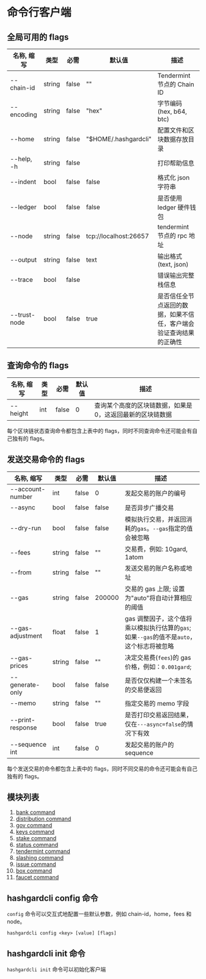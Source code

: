 # 命令行客户端

## 全局可用的 flags

| 名称, 缩写   | 类型   | 必需  | 默认值                | 描述                                                               |
| ------------ | ------ | ----- | --------------------- | ------------------------------------------------------------------ |
| --chain-id   | string | false | ""                    | Tendermint 节点的 Chain ID                                         |
| --encoding   | string | false | "hex"                 | 字节编码 (hex, b64, btc)                                           |
| --home       | string | false | "\$HOME/.hashgardcli" | 配置文件和区块数据存放目录                                         |
| --help, -h   | string | false |                       | 打印帮助信息                                                       |
| --indent     | bool   | false | false                 | 格式化 json 字符串                                                 |
| --ledger     | bool   | false | false                 | 是否使用 ledger 硬件钱包                                           |
| --node       | string | false | tcp://localhost:26657 | tendermint 节点的 rpc 地址                                         |
| --output     | string | false | text                  | 输出格式 (text, json)                                              |
| --trace      | bool   | false |                       | 错误输出完整栈信息                                                 |
| --trust-node | bool   | false | true                  | 是否信任全节点返回的数据，如果不信任，客户端会验证查询结果的正确性 |

## 查询命令的 flags

| 名称, 缩写 | 类型 | 必需  | 默认值 | 描述                                                       |
| ---------- | ---- | ----- | ------ | ---------------------------------------------------------- |
| --height   | int  | false | 0      | 查询某个高度的区块链数据，如果是 0，这返回最新的区块链数据 |

每个区块链状态查询命令都包含上表中的 flags，同时不同查询命令还可能会有自己独有的 flags。

## 发送交易命令的 flags

| 名称, 缩写       | 类型   | 必需  | 默认值 | 描述                                                                                       |
| ---------------- | ------ | ----- | ------ | ------------------------------------------------------------------------------------------ |
| --account-number | int    | false | 0      | 发起交易的账户的编号                                                                       |
| --async          | bool   | false | false  | 是否异步广播交易                                                                           |
| --dry-run        | bool   | false | false  | 模拟执行交易，并返回消耗的`gas`。`--gas`指定的值会被忽略                                   |
| --fees           | string | false | ""     | 交易费，例如: 10gard, 1atom                                                                |
| --from           | string | false | ""     | 发送交易的账户名称或地址                                                                   |
| --gas            | string | false | 200000 | 交易的 gas 上限; 设置为"auto"将自动计算相应的阈值                                          |
| --gas-adjustment | float  | false | 1      | gas 调整因子，这个值将乘以模拟执行估算的`gas`; 如果`--gas`的值不是`auto`，这个标志将被忽略 |
| --gas-prices     | string | false | ""     | 决定交易费(`fees`)的 gas 价格，例如：`0.001gard`;                                          |
| --generate-only  | bool   | false | false  | 是否仅仅构建一个未签名的交易便返回                                                         |
| --memo           | string | false | ""     | 指定交易的 memo 字段                                                                       |
| --print-response | bool   | false | true   | 是否打印交易返回结果，仅在`---async=false`的情况下有效                                     |
| --sequence int   | int    | false | 0      | 发起交易的账户的 sequence                                                                  |

每个发送交易的命令都包含上表中的 flags，同时不同交易的命令还可能会有自己独有的 flags。

## 模块列表

1. [bank command](./bank/README.md)
2. [distribution command](./distribution/README.md)
3. [gov command](./gov/README.md)
4. [keys command](./keys/README.md)
5. [stake command](./stake/README.md)
6. [status command](./status.md)
7. [tendermint command](./tendermint/README.md)
8. [slashing command](./slashing/README.md)
9. [issue command](./issue/README.md)
10. [box command](./box/README.md)
11. [faucet command](./faucet/send.md)

## hashgardcli config 命令

`config` 命令可以交互式地配置一些默认参数，例如 chain-id，home，fees 和 node。

`hashgardcli config <key> [value] [flags]`

## hashgardcli init 命令

`hashgardcli init` 命令可以初始化客户端
